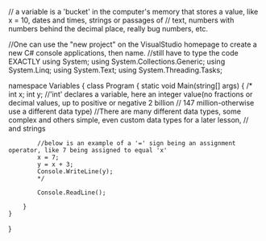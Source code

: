 // a variable is a 'bucket' in the computer's memory that stores a value, like x = 10, dates and times, strings or passages of
// text, numbers with numbers behind the decimal place, really bug numbers, etc.

//One can use the "new project" on the VisualStudio homepage to create a new C# console applications, then name.
//still have to type the code EXACTLY
using System;
using System.Collections.Generic;
using System.Linq;
using System.Text;
using System.Threading.Tasks;

namespace Variables
{
    class Program
    {
        static void Main(string[] args)
        {
            /*
            int x;
            int y;
            //'int' declares a variable, here an integer value(no fractions or decimal values, up to positive or negative 2 billion
            // 147 million-otherwise use a different data type)
            //There are many different data types, some complex and others simple, even custom data types for a later lesson, 
            // and strings
            
            //below is an example of a '=' sign being an assignment operator, like 7 being assigned to equal 'x'
            x = 7;
            y = x + 3;
            Console.WriteLine(y);
            */
            
            Console.ReadLine();
            
        }
    }
}
